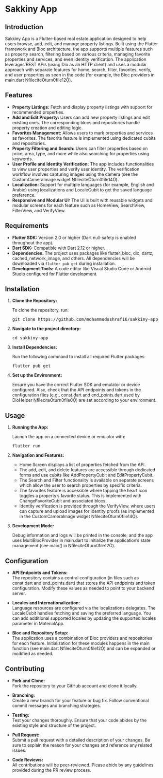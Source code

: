 # Sakkiny App

## Introduction

Sakkiny App is a Flutter-based real estate application designed to help users browse, add, edit, and manage property listings. Built using the Flutter framework and Bloc architecture, the app supports multiple features such as property search, filtering based on various criteria, managing favorite properties and services, and even identity verification. The application leverages REST APIs (using Dio as an HTTP client) and uses a modular approach with separate features for home, search, filter, favorites, verify, and user properties as seen in the code (for example, the Bloc providers in main.dart fileciteturn0file12).

## Features

- **Property Listings:** Fetch and display property listings with support for recommended properties.
- **Add and Edit Property:** Users can add new property listings and edit existing ones. The corresponding blocs and repositories handle property creation and editing logic.
- **Favorites Management:** Allows users to mark properties and services as favorites. The favorite feature is implemented using dedicated cubits and repositories.
- **Property Filtering and Search:** Users can filter properties based on price, area, type, and more while also searching for properties using keywords.
- **User Profile and Identity Verification:** The app includes functionalities to view user properties and verify user identity. The verification workflow involves capturing images using the camera (see the CustomCameraImage widget fileciteturn0file14).
- **Localization:** Support for multiple languages (for example, English and Arabic) using localizations and LocaleCubit to get the saved language preference.
- **Responsive and Modular UI:** The UI is built with reusable widgets and modular screens for each feature such as HomeView, SearchView, FilterView, and VerifyView.

## Requirements

- **Flutter SDK:** Version 2.0 or higher (Dart null-safety is enabled throughout the app).
- **Dart SDK:** Compatible with Dart 2.12 or higher.
- **Dependencies:** The project uses packages like flutter_bloc, dio, dartz, cached_network_image, and others. All dependencies will be downloaded via `flutter pub get` during installation.
- **Development Tools:** A code editor like Visual Studio Code or Android Studio configured for Flutter development.

## Installation

1. **Clone the Repository:**

   To clone the repository, run:
   <pre>
   git clone https://github.com/mohammedashraf16/sakkiny-app.git
   </pre>

2. **Navigate to the project directory:**

   <pre>
   cd sakkiny-app
   </pre>

3. **Install Dependencies:**

   Run the following command to install all required Flutter packages:
   <pre>
   flutter pub get
   </pre>

4. **Set up the Environment:**

   Ensure you have the correct Flutter SDK and emulator or device configured. Also, check that the API endpoints and tokens in the configuration files (e.g., const.dart and end_points.dart used by DioHelper fileciteturn0file0) are set according to your environment.

## Usage

1. **Running the App:**

   Launch the app on a connected device or emulator with:
   <pre>
   flutter run
   </pre>

2. **Navigation and Features:**

   - Home Screen displays a list of properties fetched from the API.
   - The add, edit, and delete features are accessible through dedicated forms and use cubits like AddPropertyCubit and EditPropertyCubit.
   - The Search and Filter functionality is available on separate screens which allow the user to search properties by specific criteria.
   - The favorites feature is accessible where tapping the heart icon toggles a property’s favorite status. This is implemented with ChangeFavoriteCubit and associated blocs.
   - Identity verification is provided through the VerifyView, where users can capture and upload images for identity proofs (as implemented in the CustomCameraImage widget fileciteturn0file14).

3. **Development Mode:**

   Debug information and logs will be printed in the console, and the app uses MultiBlocProvider in main.dart to initialize the application’s state management (see main() in fileciteturn0file12).

## Configuration

- **API Endpoints and Tokens:**  
  The repository contains a central configuration (in files such as const.dart and end_points.dart) that stores the API endpoints and token configuration. Modify these values as needed to point to your backend server.

- **Locales and Internationalization:**  
  Language resources are configured via the localizations delegates. The LocaleCubit handles fetching and saving the preferred language. You can add additional supported locales by updating the supported locales parameter in MaterialApp.

- **Bloc and Repository Setup:**  
  The application uses a combination of Bloc providers and repositories for each feature. Initialization for these modules happens in the main function (see main.dart fileciteturn0file12) and can be expanded or modified as needed.

## Contributing

- **Fork and Clone:**  
  Fork the repository to your GitHub account and clone it locally.

- **Branching:**  
  Create a new branch for your feature or bug fix. Follow conventional commit messages and branching strategies.

- **Testing:**  
  Test your changes thoroughly. Ensure that your code abides by the existing style and structure of the project.

- **Pull Request:**  
  Submit a pull request with a detailed description of your changes. Be sure to explain the reason for your changes and reference any related issues.

- **Code Reviews:**  
  All contributions will be peer-reviewed. Please abide by any guidelines provided during the PR review process.

